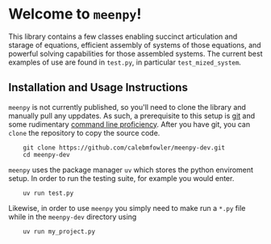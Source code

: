 # Welcome to `meenpy`!

This library contains a few classes enabling succinct articulation and starage of equations, efficient assembly of systems of those equations, and powerful solving capabilities for those assembled systems. The current best examples of use are found in `test.py`, in particular `test_mized_system`.

## Installation and Usage Instructions

`meenpy` is not currently published, so you'll need to clone the library and manually pull any uppdates. As such, a prerequisite to this setup is [git](https://docs.github.com/en/get-started/git-basics/set-up-git) and some rudimentary [command line proficiency](https://swcarpentry.github.io/shell-novice/). After you have git, you can `clone` the repository to copy the source code.

```
    git clone https://github.com/calebmfowler/meenpy-dev.git
    cd meenpy-dev
```

`meenpy` uses the package manager `uv` which stores the python enviroment setup. In order to run the testing suite, for example you would enter.

```
    uv run test.py
```

Likewise, in order to use `meenpy` you simply need to make run a `*.py` file while in the `meenpy-dev` directory using

```
    uv run my_project.py
```